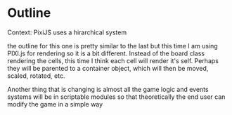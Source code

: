 # Outline
Context: PixiJS uses a hirarchical system


the outline for this one is pretty similar to the last but this time I am using PIXI.js for rendering so it is a bit different.
Instead of the board class rendering the cells, this time I think each cell will render it's self.
Perhaps they will be parented to a container object, which will then be moved, scaled, rotated, etc.


Another thing that is changing is almost all the game logic and events systems will be in scriptable modules so that theoretically the end user can modify the game in a simple way